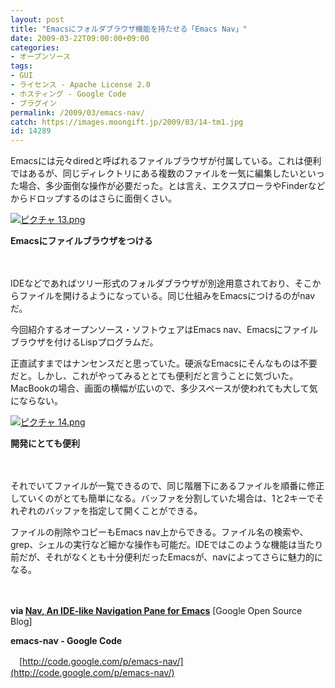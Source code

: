 ```yaml
---
layout: post
title: "Emacsにフォルダブラウザ機能を持たせる「Emacs Nav」"
date: 2009-03-22T09:00:00+09:00
categories:
- オープンソース
tags: 
- GUI
- ライセンス - Apache License 2.0
- ホスティング - Google Code
- プラグイン
permalink: /2009/03/emacs-nav/
catch: https://images.moongift.jp/2009/03/14-tm1.jpg
id: 14289
---
```

Emacsには元々diredと呼ばれるファイルブラウザが付属している。これは便利ではあるが、同じディレクトリにある複数のファイルを一気に編集したいといった場合、多少面倒な操作が必要だった。とは言え、エクスプローラやFinderなどからドロップするのはさらに面倒くさい。

  

[![ピクチャ 13.png](https://images.moongift.jp/2009/03/13-tm1.jpg)](https://images.moongift.jp/2009/03/131.png)  
  
**Emacsにファイルブラウザをつける**

  

　

  

IDEなどであればツリー形式のフォルダブラウザが別途用意されており、そこからファイルを開けるようになっている。同じ仕組みをEmacsにつけるのがnavだ。

  

今回紹介するオープンソース・ソフトウェアはEmacs nav、Emacsにファイルブラウザを付けるLispプログラムだ。

  
<!--more-->

正直試すまではナンセンスだと思っていた。硬派なEmacsにそんなものは不要だと。しかし、これがやってみるととても便利だと言うことに気づいた。MacBookの場合、画面の横幅が広いので、多少スペースが使われても大して気にならない。

  

[![ピクチャ 14.png](https://images.moongift.jp/2009/03/14-tm1.jpg)](https://images.moongift.jp/2009/03/141.png)  
  
**開発にとても便利**

  

　

  

それでいてファイルが一覧できるので、同じ階層下にあるファイルを順番に修正していくのがとても簡単になる。バッファを分割していた場合は、1と2キーでそれぞれのバッファを指定して開くことができる。

  

ファイルの削除やコピーもEmacs nav上からできる。ファイル名の検索や、grep、シェルの実行など細かな操作も可能だ。IDEではこのような機能は当たり前だが、それがなくとも十分便利だったEmacsが、navによってさらに魅力的になる。

  

　

  

**via [Nav, An IDE-like Navigation Pane for Emacs](http://google-opensource.blogspot.com/2009/03/nav-ide-like-navigation-pane-for-emacs.html)** [Google Open Source Blog]

  

**emacs-nav - Google Code**  
  
　[http://code.google.com/p/emacs-nav/](http://code.google.com/p/emacs-nav/)

  
